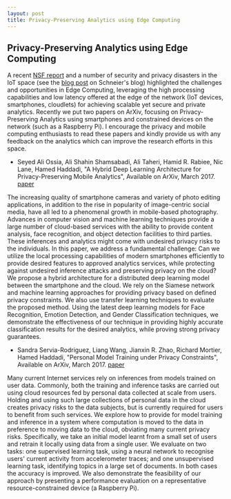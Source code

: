 ```yaml
---
layout: post
title: Privacy-Preserving Analytics using Edge Computing
---
```


##  Privacy-Preserving Analytics using Edge Computing ##


A recent [NSF report](http://iot.eng.wayne.edu/edge/NSF%20Edge%20Workshop%20Report.pdf) and a number of security and privacy disasters in the IoT space (see the [blog post](https://www.schneier.com/blog/archives/2017/02/security_and_pr.html) on Schneier's blog) highlighted the challenges and opportunities in Edge Computing, leveraging the high processing capabilities and low latency offered at the edge of the network (IoT devices, smartphones, cloudlets) for achieving scalable yet secure and private analytics. Recently we put two papers on ArXiv, focusing on Privacy-Preserving Analytics using smartphones and constrained devices on the network (such as a Raspberry Pi). I encourage the privacy and mobile computing enthusiasts to read these papers and kindly provide us with any feedback on the analytics which can improve the research efforts in this space.  



* Seyed Ali Ossia, Ali Shahin Shamsabadi, Ali Taheri, Hamid R. Rabiee, Nic Lane, Hamed Haddadi, "A Hybrid Deep Learning Architecture for Privacy-Preserving Mobile Analytics", Available on ArXiv, March 2017. [paper](https://arxiv.org/abs/1703.02952)

The increasing quality of smartphone cameras and variety of photo editing applications, in addition to the rise in popularity of image-centric social media, have all led to a phenomenal growth in mobile-based photography. Advances in computer vision and machine learning techniques provide a large number of cloud-based services with the ability to provide content analysis, face recognition, and object detection facilities to third parties. These inferences and analytics might come with undesired privacy risks to the individuals. 
In this paper, we address a fundamental challenge: Can we utilize the local processing capabilities of modern smartphones efficiently to provide desired features to approved analytics services, while protecting against undesired inference attacks and preserving privacy on the cloud? We propose a hybrid architecture for a distributed deep learning model between the smartphone and the cloud. We rely on the Siamese network and machine learning approaches for providing privacy based on defined privacy constraints. We also use transfer learning techniques to evaluate the proposed method. Using the latest deep learning models for Face Recognition, Emotion Detection, and Gender Classification techniques, we demonstrate the effectiveness of our technique in providing highly accurate classification results for the desired analytics, while proving strong privacy guarantees.



* Sandra Servia-Rodriguez, Liang Wang, Jianxin R. Zhao, Richard Mortier, Hamed Haddadi, "Personal Model Training under Privacy Constraints", Available on ArXiv, March 2017. [paper](https://arxiv.org/abs/1703.00380)

Many current Internet services rely on inferences from models trained on user data. Commonly, both the training and inference tasks are carried out using cloud resources fed by personal data collected at scale from users. Holding and using such large collections of personal data in the cloud creates privacy risks to the data subjects, but is currently required for users to benefit from such services. We explore how to provide for model training and inference in a system where computation is moved to the data in preference to moving data to the cloud, obviating many current privacy risks. Specifically, we take an initial model learnt from a small set of users and retrain it locally using data from a single user. We evaluate on two tasks: one supervised learning task, using a neural network to recognise users' current activity from accelerometer traces; and one unsupervised learning task, identifying topics in a large set of documents. In both cases the accuracy is improved. We also demonstrate the feasibility of our approach by presenting a performance evaluation on a representative resource-constrained device (a Raspberry Pi).